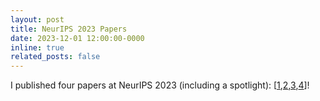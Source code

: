 ```yaml
---
layout: post
title: NeurIPS 2023 Papers
date: 2023-12-01 12:00:00-0000
inline: true
related_posts: false
---
```


I published four papers at NeurIPS 2023 (including a spotlight): [<a href="https://timrudner.com/fsmap" target="_blank">1</a>,<a href="https://timrudner.com/m2ib" target="_blank">2</a>,<a href="https://timrudner.com/nos" target="_blank">3</a>,<a href="https://timrudner.com/vicreginfo" target="_blank">4</a>]!